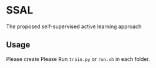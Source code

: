 # SSAL
The proposed self-supervised active learning approach

## Usage 
Please create 
Please Run `train.py` or `run.sh` in each folder.
